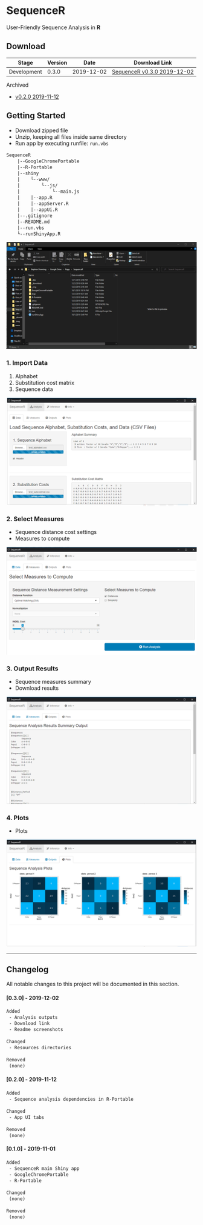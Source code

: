 **SequenceR**  
==============

User-Friendly Sequence Analysis in **R**

## Download

| Stage | Version | Date | Download Link |
| ----------- | ----------- | ----------- | ----------- |
| Development | 0.3.0 | 2019-12-02 | [SequenceR v0.3.0 2019-12-02](https://drive.google.com/file/d/1PkLfv5xoAXZXRkGILS47NLEKGJ9O6YAQ/view?usp=sharing, 'SequenceR v0.3.0') |

Archived
 - [v0.2.0 2019-11-12](https://drive.google.com/file/d/1w94bUbP7NhzbSSg9DLZNqnQPIxvt7BIX/view?usp=sharing, 'SequenceR v0.2.0')


## Getting Started

- Download zipped file
- Unzip, keeping all files inside same directory
- Run app by executing runfile: `run.vbs`

```
SequenceR
    |--GoogleChromePortable
    |--R-Portable
    |--shiny
    |    └--www/
    |        └--js/
    |            └--main.js
    |    |--app.R
    |    |--appServer.R
    |    |--appUi.R
    |--.gitignore
    |--README.md
    |--run.vbs
    └--runShinyApp.R
```

[![](/_img/tutorial_screenvid_analysis.gif "SequenceR")](#getting-started)

### 1. Import Data

1. Alphabet
2. Substitution cost matrix
3. Sequence data

[![](/_img/readme_analysis_data_import.png "Import data files")](#1-import-data)

### 2. Select Measures

- Sequence distance cost settings
- Measures to compute

[![](/_img/readme_analysis_measures.png "Measures")](#2-select-measures)

### 3. Output Results

- Sequence measures summary
- Download results

[![](/_img/readme_analysis_outputs.png "Outputs")](#3-output-results)

### 4. Plots

- Plots

[![](/_img/readme_analysis_plots.png "Plots")](#4-plots)



<hr>

## Changelog

All notable changes to this project will be documented in this section.

#### [0.3.0] - 2019-12-02
```
Added
 - Analysis outputs
 - Download link
 - Readme screenshots

Changed
 - Resources directories

Removed
 (none)
```


#### [0.2.0] - 2019-11-12
```
Added
 - Sequence analysis dependencies in R-Portable

Changed
 - App UI tabs

Removed
 (none)
```


#### [0.1.0] - 2019-11-01
```
Added
 - SequenceR main Shiny app
 - GoogleChromePortable
 - R-Portable

Changed
 (none)

Removed
 (none)
```

